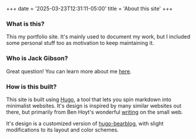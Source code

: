 +++
date = '2025-03-23T12:31:11-05:00'
title = 'About this site'
+++

### What is this?

This my portfolio site. It's mainly used to document my work, but I included some personal stuff too as motivation to keep maintaining it.

### Who is Jack Gibson?

Great question! You can learn more about me [here](/about). 

### How is this built?

This site is built using [Hugo](https://gohugo.io/), a tool that lets you spin markdown into minimalist websites. It's design is inspired by many similar websites out there, but primarily from Ben Hoyt's wonderful [writing](https://benhoyt.com/writings/the-small-web-is-beautiful/) on the small web. 

It's design is a customized version of [hugo-bearblog](https://github.com/janraasch/hugo-bearblog/), with slight modifications to its layout and color schemes.